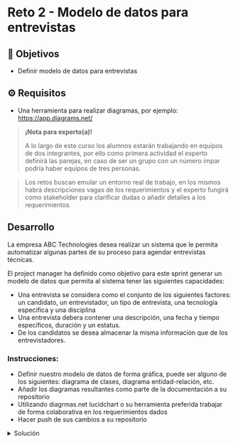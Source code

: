 # Reto 2 - Modelo de datos para entrevistas

## :dart: Objetivos

- Definir modelo de datos para entrevistas

## ⚙ Requisitos

- Una herramienta para realizar diagramas, por ejemplo: https://app.diagrams.net/

>**¡Nota para experto(a)!**
>
> A lo largo de este curso los alumnos estarán trabajando en equipos de dos integrantes, por ello como primera actividad el experto definirá las parejas, en caso de ser un grupo con un número impar podría haber equipos de tres personas.

> Los retos buscan emular un entorno real de trabajo, en los mismos habrá descripciones vagas de los requerimientos y el experto fungirá como stakeholder para clarificar dudas o añadir detalles a los requerimientos.

## Desarrollo

La empresa ABC Technologies desea realizar un sistema que le permita automatizar algunas partes de su proceso para agendar entrevistas técnicas.

El project manager ha definido como objetivo para este sprint generar un modelo de datos que permita al sistema tener las siguientes capacidades:

- Una entrevista se considera como el conjunto de los siguientes factores: un candidato, un entrevistador, un tipo de entrevista, una tecnología especifica y una disciplina
- Una entrevista debera contener una descripción, una fecha y tiempo específicos, duración y un estatus.
- De los candidatos se desea almacenar la misma información que de los entrevistadores.

### Instrucciones:

- Definir nuestro modelo de datos de forma gráfica, puede ser alguno de los siguientes: diagrama de clases, diagrama entidad-relación, etc.
- Añadir los diagramas resultantes como parte de la documentación a su repositorio
- Utilizando diagrmas.net lucidchart o su herramienta preferida trabajar de forma colaborativa en los requerimientos dados
- Hacer push de sus cambios a su repositorio

<details>
  <summary>Solución</summary>

En nuestro diagrama de clases plasmamos los requisitos dados con los que deben cumlir nuestras clases
  
![image](https://user-images.githubusercontent.com/22419786/165840283-97d6fdeb-426e-48f5-a9b1-ac73cd504967.png) 
</details>
